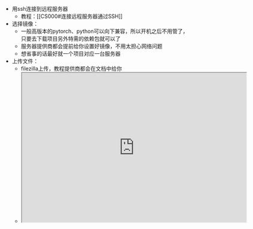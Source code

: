 - 用ssh连接到远程服务器
	- 教程：[[CS000#连接远程服务器通过SSH]]
- 选择镜像：
	- 一般高版本的pytorch、python可以向下兼容，所以开机之后不用管了，只要去下载项目另外特需的依赖包就可以了
	- 服务器提供商都会提前给你设置好镜像，不用太担心网络问题
	- 想省事的话最好就一个项目对应一台服务器
- 上传文件：
	- filezilla上传，教程提供商都会在文档中给你
	- <iframe width="600" height="400" src="https://www.autodl.com/docs/scp/#filezilla"></iframe>
